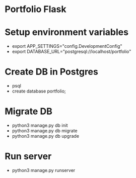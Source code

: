 # Portfolio Flask

# Setup environment variables
- export APP_SETTINGS="config.DevelopmentConfig"
- export DATABASE_URL="postgresql://localhost/portfolio"

# Create DB in Postgres
- psql
- create database portfolio;

# Migrate DB
- python3 manage.py db init
- python3 manage.py db migrate
- python3 manage.py db upgrade

# Run server
- python3 manage.py runserver
